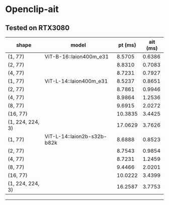 # Openclip-ait
Tested on RTX3080
------------------------------------------------------------
shape     | model                      | pt (ms)  | ait (ms) 
----------|----------------------------|----------|----------
(1, 77)   |ViT-B-16::laion400m_e31     |8.5705    |0.6386
(2, 77)   |                            |8.8310    |0.7083
(4, 77)   |                            |8.7231    |0.7927
(1, 77)   |ViT-L-14::laion400m_e31     |8.5237    |0.8651
(2, 77)   |                            |8.7861    |0.9946
(4, 77)   |                            |8.9864    |1.2536
(8, 77)   |                            |9.6915    |2.0272
(16, 77)  |                            |10.3835   |3.4425
(1, 224, 224, 3)|                      |17.0629   |3.7626
(1, 77)   |ViT-L-14::laion2b-s32b-b82k |8.6888    |0.8523
(2, 77)   |                            |8.7543    |0.9854
(4, 77)   |                            |8.7231    |1.2459
(8, 77)   |                            |9.4466    |2.0201
(16, 77)  |                            |10.0222   |3.4399
(1, 224, 224, 3)|                      |16.2587   |3.7753
------------------------------------------------------------
